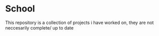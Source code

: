 # School

This repository is a collection of projects i have worked on, they are not neccesarily complete/ up to date
